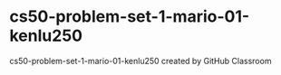 # cs50-problem-set-1-mario-01-kenlu250
cs50-problem-set-1-mario-01-kenlu250 created by GitHub Classroom
